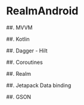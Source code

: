 # RealmAndroid

##. MVVM

##. Kotlin

##. Dagger - Hilt

##. Coroutines

##. Realm 

##. Jetapack Data binding

##. GSON
